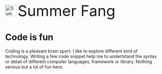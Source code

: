 <img src="https://raw.githubusercontent.com/summerfang/study/master/summerfang.jpg"
     alt="Summer Fang"
     width="36" height="36"/> <font size="7">Summer Fang</font>
# Code is fun

Coding is a pleasant brain sport. I like to explore different kind of technology. Writing a few code snippet help me to undertstand the syntax or detail of different computer languages, framework or library. Nothing serious but a lot of fun here.

